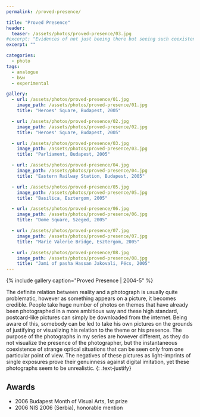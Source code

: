 ```yaml
---
permalink: /proved-presence/

title: "Proved Presence"
header:
  teaser: /assets/photos/proved-presence/03.jpg
#excerpt: "Evidences of not just beeing there but seeing such coexistences"
excerpt: ""

categories:
  - photo
tags:
  - analogue
  - b&w
  - experimental

gallery:
  - url: /assets/photos/proved-presence/01.jpg
    image_path: /assets/photos/proved-presence/01.jpg
    title: "Heroes' Square, Budapest, 2005"

  - url: /assets/photos/proved-presence/02.jpg
    image_path: /assets/photos/proved-presence/02.jpg
    title: "Heroes' Square, Budapest, 2005"

  - url: /assets/photos/proved-presence/03.jpg
    image_path: /assets/photos/proved-presence/03.jpg
    title: "Parliament, Budapest, 2005"

  - url: /assets/photos/proved-presence/04.jpg
    image_path: /assets/photos/proved-presence/04.jpg
    title: "Eastern Railway Station, Budapest, 2005"

  - url: /assets/photos/proved-presence/05.jpg
    image_path: /assets/photos/proved-presence/05.jpg
    title: "Basilica, Esztergom, 2005"

  - url: /assets/photos/proved-presence/06.jpg
    image_path: /assets/photos/proved-presence/06.jpg
    title: "Dome Square, Szeged, 2005"

  - url: /assets/photos/proved-presence/07.jpg
    image_path: /assets/photos/proved-presence/07.jpg
    title: "Marie Valerie Bridge, Esztergom, 2005"

  - url: /assets/photos/proved-presence/08.jpg
    image_path: /assets/photos/proved-presence/08.jpg
    title: "Jami of pasha Hassan Jakovali, Pécs, 2005"
---
```


{% include gallery caption="Proved Presence \| 2004-5" %}

The definite relation between reality and a photograph is usually quite
problematic, however as something appears on a picture, it becomes credible.
People take huge number of photos on themes that have already been photographed
in a more ambitious way and these high standard, postcard-like pictures can
simply be downloaded from the internet. Being aware of this, somebody can be
led to take his own pictures on the grounds of justifying or visualizing his
relation to the theme or his presence. The purpose of the photographs in my
series are however different, as they do not visualize the presence of the
photographer, but the instantaneous coexistence of strange optical situations
that can be seen only from one particular point of view. The negatives of these
pictures as light-imprints of single exposures prove their genuinness against
digital imitation, yet these photographs seem to be unrealistic.
{: .text-justify}

## Awards

- 2006  Budapest Month of Visual Arts, 1st prize
- 2006  NIS 2006 (Serbia), honorable mention
